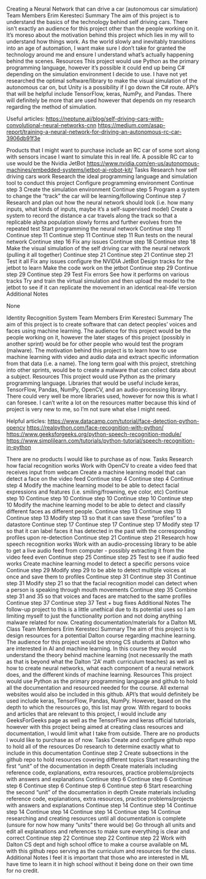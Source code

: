 Creating a Neural Network that can drive a car (autonomous car simulation)
Team Members
Erim Keresteci
Summary
The aim of this project is to understand the basics of the technology behind self driving cars. 
There isn’t exactly an audience for this project other than the people working on it. It’s moreso about the motivation behind this project which lies in my will to understand how things work. As the world slowly and inevitably transitions into an age of automation, I want make sure I don’t take for granted the technology around me and ensure I understand what’s actually happening behind the scenes. 
Resources
This project would use Python as the primary programming language, however it’s possible it could end up being C# depending on the simulation environment I decide to use. I have not yet researched the optimal software/library to make the visual simulation of the autonomous car on, but Unity is a possibility if I go down the C# route. API’s that will be helpful include TensorFlow, keras, NumPy, and Pandas. There will definitely be more that are used however that depends on my research regarding the method of simulation. 

Useful articles:
https://neptune.ai/blog/self-driving-cars-with-convolutional-neural-networks-cnn
https://medium.com/asap-report/training-a-neural-network-for-driving-an-autonomous-rc-car-3906db91f3e

Products that I might want to purchase include an RC car of some sort along with sensors incase I want to simulate this in real life. A possible RC car to use would be the Nvidia JetBot https://www.nvidia.com/en-us/autonomous-machines/embedded-systems/jetbot-ai-robot-kit/
Tasks
Research how self driving cars work
Research the ideal programming language and simulation tool to conduct this project
Configure programming environment
Continue step 3
Create the simulation environment
Continue step 5
Program a system to change the “track” the car will be learning/following
Continue step 7
Research and plan out how the neural network should look (i.e. how many inputs, what kinds of inputs, maybe it’s a self-supervised model)
Create a system to record the distance a car travels along the track so that a replicable alpha population slowly forms and further evolves from the repeated test
Start programming the neural network
Continue step 11
Continue step 11
Continue step 11
Continue step 11
Run tests on the neural network
Continue step 16
Fix any issues 
Continue step 18
Continue step 18
Make the visual simulation of the self driving car with the neural network (pulling it all together)
Continue step 21
Continue step 21
Continue step 21
Test it all
Fix any issues
configure the NVIDIA JetBot 
Design tracks for the jetbot to learn 
Make the code work on the jetbot
Continue step 29
Continue step 29
Continue step 29
Test 
Fix errors
See how it performs on various tracks 
Try and train the virtual simulation and then upload the model to the jetbot to see if it can replicate the movement in an identical real-life version
Additional Notes

None

Identity Recognition System
Team Members
Erim Keresteci
Summary
The aim of this project is to create software that can detect peoples’ voices and faces using machine learning. 
The audience for this project would be the people working on it, however the later stages of this project (possibly in another sprint) would be for other people who would test the program (malware). The motivation behind this project is to learn how to use machine learning with video and audio data and extract specific information from that data (i.e. a name). The long term goal with this project, stretching into other sprints, would be to create a malware that can collect data about a subject. 
Resources
This project would use Python as the primary programming language. Libraries that would be useful include keras, TensorFlow, Pandas, NumPy, OpenCV, and an audio-processing library. There could very well be more libraries used, however for now this is what I can foresee. I can’t write a lot on the resources matter because this kind of project is very new to me, so I’m not sure what else I might need.  

Helpful articles:
https://www.datacamp.com/tutorial/face-detection-python-opencv
https://realpython.com/face-recognition-with-python/
https://www.geeksforgeeks.org/python-speech-recognition-module/
https://www.simplilearn.com/tutorials/python-tutorial/speech-recognition-in-python

There are no products I would like to purchase as of now. 
Tasks
Research how facial recognition works
Work with OpenCV to create a video feed that receives input from webcam
Create a machine learning model that can detect a face on the video feed
Continue step 4
Continue step 4
Continue step 4
Modify the machine learning model to be able to detect facial expressions and features (i.e. smiling/frowning, eye color, etc)
Continue step 10
Continue step 10
Continue step 10
Continue step 10
Continue step 10
Modify the machine learning model to be able to detect and classify different faces as different people.
Continue step 13
Continue step 13
Continue step 13
Modify step 13 so that it can save these “profiles” to a datastore 
Continue step 17
Continue step 17
Continue step 17
Modify step 17 so that it can label faces it has detected in the past with the corresponding profiles upon re-detection
Continue step 21
Continue step 21
Research how speech recognition works
Work with an audio-processing library to be able to get a live audio feed from computer - possibly extracting it from the video feed even
Continue step 25
Continue step 25
Test to see if audio feed works
Create machine learning model to detect a specific persons voice
Continue step 29
Modify step 29 to be able to detect multiple voices at once and save them to profiles
Continue step 31
Continue step 31
Continue step 31
Modify step 21 so that the facial recognition model can detect when a person is speaking through mouth movements
Continue step 35
Combine step 31 and 35 so that voices and faces are matched to the same profiles
Continue step 37
Continue step 37
Test + bug fixes 
Additional Notes
The follow-up project to this is a little unethical due to its potential uses so I am limiting myself to just the functionality portion and not doing anything malware related for now. 
Creating documentation/materials for a Dalton ML Class
Team Members
Erim Keresteci
Summary
The aim of this project is to design resources for a potential Dalton course regarding machine learning. 
The audience for this project would be strong CS students at Dalton who are interested in AI and machine learning. In this course they would understand the theory behind machine learning (not necessarily the math as that is beyond what the Dalton ‘2A’ math curriculum teaches) as well as how to create neural networks, what each component of a neural network does, and the different kinds of machine learning. 
Resources
This project would use Python as the primary programming language and github to hold all the documentation and resourced needed for the course. All external websites would also be included in this github. API’s that would definitely be used include keras, TensorFlow, Pandas, NumPy. However, based on the depth to which the resources go, this list may grow. With regard to books and articles that are relevant to this project, I would include any GeeksForGeeks page as well as the TensorFlow and keras official tutorials, however with this project being aimed at creating class resources and documentation, I would limit what I take from outside. There are no products I would like to purchase as of now. 
Tasks
Create and configure github repo to hold all of the resources
Do research to determine exactly what to include in this documentation
Continue step 2
Create subsections in the github repo to hold resources covering different topics
Start researching the first “unit” of the documentation in depth
Create materials including reference code, explanations, extra resources, practice problems/projects with answers and explanations
Continue step 6
Continue step 6
Continue step 6
Continue step 6
Continue step 6
Continue step 6
Start researching the second “unit” of the documentation in depth
Create materials including reference code, explanations, extra resources, practice problems/projects with answers and explanations
Continue step 14
Continue step 14
Continue step 14
Continue step 14
Continue step 14
Continue step 14
Continue researching and creating resources until all documentation is complete (unsure for now how many “units” there would be)
Go through all units and edit all explanations and references to make sure everything is clear and correct
Continue step 22
Continue step 22
Continue step 22
Work with Dalton CS dept and high school office to make a course available on ML with this github repo serving as the curriculum and resources for the class. 
Additional Notes
I feel it is important that those who are interested in ML have time to learn it in high school without it being done on their own time for no credit. 


